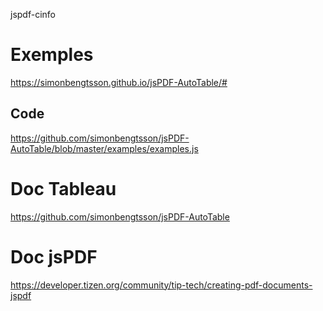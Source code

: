 jspdf-cinfo



# Exemples
https://simonbengtsson.github.io/jsPDF-AutoTable/#
## Code
https://github.com/simonbengtsson/jsPDF-AutoTable/blob/master/examples/examples.js


# Doc Tableau
https://github.com/simonbengtsson/jsPDF-AutoTable

# Doc jsPDF

https://developer.tizen.org/community/tip-tech/creating-pdf-documents-jspdf